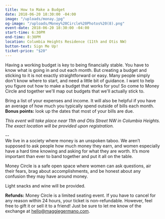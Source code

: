 ```yaml
---
title: How to Make a Budget
date: 2018-06-20 18:30:00 -04:00
image: "/uploads/monay.jpg"
og-image: "/uploads/Money%20Circle%20Photos%20(8).png"
event-date: 2018-06-20 18:30:00 -04:00
start-time: 6:30PM
end-time: 8:30PM
location: Columbia Heights Residence (11th and Otis NW)
button-text: Sign Me Up!
ticket-price: "$20"
---
```


Having a working budget is key to being financially stable. You have to know what is going in and out each month. But creating a budget and sticking to it is not exactly straightforward or easy. Many people simply don't know where to start, and need a little bit of guidance. I want to help you figure out how to make a budget that works for you! So come to Money Circle and together we'll map out budgets that we'll actually stick to.

Bring a list of your expenses and income. It will also be helpful if you have an average of how much you typically spend outside of bills each month. **Bonus points:** look up the dates that most of your bills are due.

*This event will take place near 11th and Otis Street NW in Columbia Heights. The exact location will be provided upon registration.*

--\
We live in a society where money is an unspoken taboo. We aren’t supposed to ask people how much money they earn, and women especially have a hard time knowing and asking for what they are worth. It’s more important than ever to band together and put it all on the table.

Money Circle is a safe open space where women can ask questions, air their fears, brag about accomplishments, and be honest about any confusion they may have around money.

Light snacks and wine will be provided.

**Refunds:** Money Circle is a limited seating event. If you have to cancel for any reason within 24 hours, your ticket is non-refundable. However, feel free to gift it or sell it to a friend! Just be sure to let me know of the exchange at [hello@maggiegermano.com](mailto:hello@maggiegermano.com).
